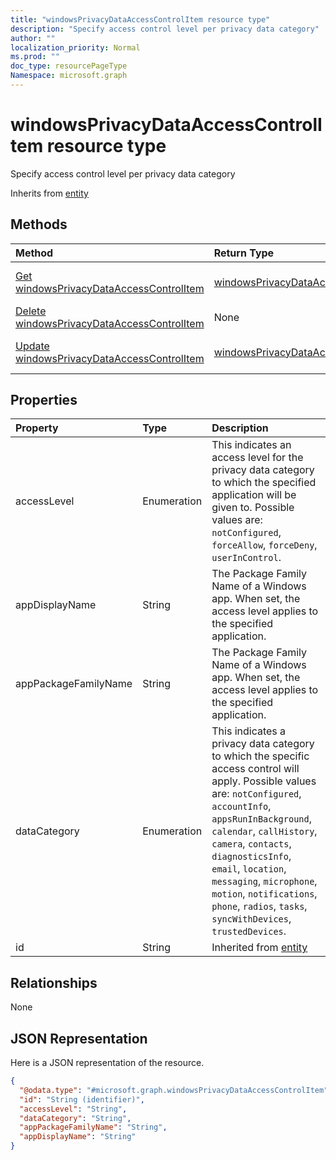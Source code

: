 ```yaml
---
title: "windowsPrivacyDataAccessControlItem resource type"
description: "Specify access control level per privacy data category"
author: ""
localization_priority: Normal
ms.prod: ""
doc_type: resourcePageType
Namespace: microsoft.graph
---
```



# windowsPrivacyDataAccessControlItem resource type

Specify access control level per privacy data category


Inherits from [entity](../resources/entity.md)

## Methods
|Method|Return Type|Description|
|:---|:---|:---|
|[Get windowsPrivacyDataAccessControlItem](../api/windowsprivacydataaccesscontrolitem-get.md)|[windowsPrivacyDataAccessControlItem](../resources/windowsPrivacyDataAccessControlItem.md)|Read properties and relationships of the [windowsPrivacyDataAccessControlItem](../resources/windowsprivacydataaccesscontrolitem.md) object.|
|[Delete windowsPrivacyDataAccessControlItem](../api/windowsprivacydataaccesscontrolitem-delete.md)|None|Deletes a [windowsPrivacyDataAccessControlItem](../resources/windowsprivacydataaccesscontrolitem.md).|
|[Update windowsPrivacyDataAccessControlItem](../api/windowsprivacydataaccesscontrolitem-update.md)|[windowsPrivacyDataAccessControlItem](../resources/windowsPrivacyDataAccessControlItem.md)|Update the properties of a [windowsPrivacyDataAccessControlItem](../resources/windowsprivacydataaccesscontrolitem.md) object.|

## Properties
|Property|Type|Description|
|:---|:---|:---|
|accessLevel|Enumeration|This indicates an access level for the privacy data category to which the specified application will be given to. Possible values are: `notConfigured`, `forceAllow`, `forceDeny`, `userInControl`.|
|appDisplayName|String|The Package Family Name of a Windows app. When set, the access level applies to the specified application.|
|appPackageFamilyName|String|The Package Family Name of a Windows app. When set, the access level applies to the specified application.|
|dataCategory|Enumeration|This indicates a privacy data category to which the specific access control will apply. Possible values are: `notConfigured`, `accountInfo`, `appsRunInBackground`, `calendar`, `callHistory`, `camera`, `contacts`, `diagnosticsInfo`, `email`, `location`, `messaging`, `microphone`, `motion`, `notifications`, `phone`, `radios`, `tasks`, `syncWithDevices`, `trustedDevices`.|
|id|String| Inherited from [entity](../resources/entity.md)|

## Relationships
None

## JSON Representation
Here is a JSON representation of the resource.
<!-- {
  "blockType": "resource",
  "keyProperty": "id",
  "@odata.type": "microsoft.graph.windowsPrivacyDataAccessControlItem",
  "baseType": "microsoft.graph.entity",
  "openType": false
}
-->
``` json
{
  "@odata.type": "#microsoft.graph.windowsPrivacyDataAccessControlItem",
  "id": "String (identifier)",
  "accessLevel": "String",
  "dataCategory": "String",
  "appPackageFamilyName": "String",
  "appDisplayName": "String"
}
```

